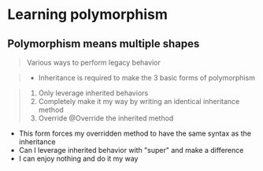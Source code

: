 # Learning polymorphism
## Polymorphism means multiple shapes
> Various ways to perform legacy behavior

> - Inheritance is required to make the 3 basic forms of polymorphism

> 1. Only leverage inherited behaviors
> 1. Completely make it my way by writing an identical inheritance method
> 1. Override @Override the inherited method
- This form forces my overridden method to have the same syntax as the inheritance
- Can I leverage inherited behavior with "super" and make a difference
- I can enjoy nothing and do it my way


